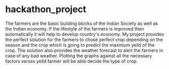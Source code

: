 # hackathon_project
The farmers are the basic building blocks of the Indian Society as well as the Indian economy. If the lifestyle of the farmers is improved then automatically it will help to develop country's economy. My project provides the perfect solution for the farmers to chose perfect crop depending on the season and the crop which is going to predict the maximum yeild of the crop. The solution also provides the weather forecast to alert the farmers in case of any bad weather. Plotting the graphs against all the necessary factors verses yeild farmer will be able decide the type of crop.
